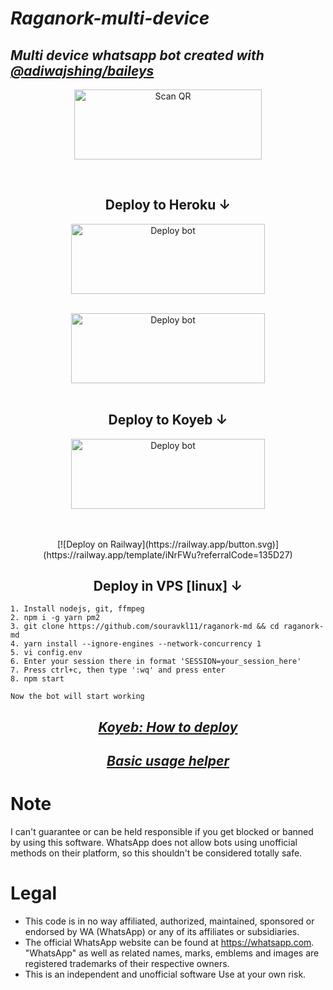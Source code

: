 # _Raganork-multi-device_
## _Multi device whatsapp bot created with [@adiwajshing/baileys](https://github.com/adiwajshing/Baileys)_
  
<div align="center">
   
<a href="https://raganork.ml"><img align="center" src="https://i.imgur.com/dzPTA6u.png" alt="Scan QR" height="112" width="300" /></a>
<br>
<div>
<br>

## Deploy to Heroku ↓

<a href="https://github.com/sou6av/deploy-raganork/fork" target="blank"><img align="center" src="https://i.imgur.com/cxaSEWe.png" alt="Deploy bot" height="112" width="310" /></a>
  <div>
<br>
<a href="https://raganork.ml/heroku-deploy" target="blank"><img align="center" src="https://i.imgur.com/6rs61MY.png" alt="Deploy bot" height="112" width="310" /></a>
  <div>
<br>

## Deploy to Koyeb ↓

<a href="https://raganork.souravkl11.xyz/deploy" target="blank"><img align="center" src="https://i.imgur.com/PNoLtFq.png" alt="Deploy bot" height="112" width="310" /></a>
  <div>
<br>
<div>
  <br>
  [![Deploy on Railway](https://railway.app/button.svg)](https://railway.app/template/iNrFWu?referralCode=135D27)

## Deploy in VPS [linux] ↓
<div align="left">

```
1. Install nodejs, git, ffmpeg
2. npm i -g yarn pm2
3. git clone https://github.com/souravkl11/raganork-md && cd raganork-md
4. yarn install --ignore-engines --network-concurrency 1
5. vi config.env
6. Enter your session there in format 'SESSION=your_session_here'
7. Press ctrl+c, then type ':wq' and press enter
8. npm start

Now the bot will start working
```

<div align="center">

## _[Koyeb: How to deploy](https://github.com/souravkl11/raganork-md/wiki/Deploying-with-Koyeb)_

## _[Basic usage helper](https://github.com/souravkl11/raganork-md/wiki/Raganork-Documentation)_

<div align="left">

# Note

I can't guarantee or can be held responsible if you get blocked or banned by using this software. WhatsApp does not allow bots using unofficial methods on their platform, so this shouldn't be considered totally safe. 

# Legal

-   This code is in no way affiliated, authorized, maintained, sponsored or endorsed by WA (WhatsApp) or any of its affiliates or subsidiaries.
-   The official WhatsApp website can be found at https://whatsapp.com. "WhatsApp" as well as related names, marks, emblems and images are registered trademarks of their respective owners.
-   This is an independent and unofficial software Use at your own risk.
